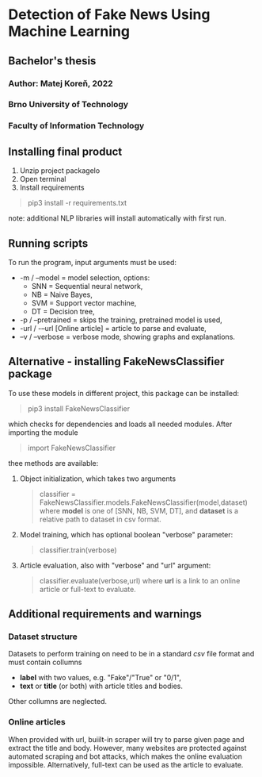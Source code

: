 # Detection of Fake News Using Machine Learning
## Bachelor's thesis
### Author: Matej Koreň, 2022
### Brno University of Technology
### Faculty of Information Technology

## Installing final product

1. Unzip project packagelo
2. Open terminal
3. Install requirements
> pip3 install -r requirements.txt

note: additional NLP libraries will install automatically with first run.


## Running scripts

To run the program, input arguments must be used:

- -m / –model = model selection, options:
    - SNN = Sequential neural network,
    - NB = Naive Bayes,
    - SVM = Support vector machine,
    - DT = Decision tree,
- -p / –pretrained = skips the training, pretrained model is used,
- -url / -–url [Online article] = article to parse and evaluate,
- –v / –verbose = verbose mode, showing graphs and explanations.

## Alternative - installing FakeNewsClassifier package

To use these models in different project, this package can be installed:

> pip3 install FakeNewsClassifier

which checks for dependencies and loads all needed modules. After importing the module

> import FakeNewsClassifier

thee methods are available:

1. Object initialization, which takes two arguments

    > classifier = FakeNewsClassifier.models.FakeNewsClassifier(model,dataset)
    where **model** is one of [SNN, NB, SVM, DT],
    and **dataset** is a relative path to dataset in csv format.

2. Model training, which has optional boolean "verbose" parameter:
    > classifier.train(verbose)

3. Article evaluation, also with "verbose" and "url" argument:
    > classifier.evaluate(verbose,url)
    where **url** is a link to an online article or full-text to evaluate.

## Additional requirements and warnings

### Dataset structure

Datasets to perform training on need to be in a standard *csv* file format and must contain collumns
- **label** with two values, e.g. "Fake"/"True" or "0/1",
- **text** or **title** (or both) with article titles and bodies.

Other collumns are neglected.

### Online articles

When provided with url, buiilt-in scraper will try to parse given page and extract the title and body. However,
many websites are protected against automated scraping and bot attacks, which makes the online evaluation impossible.
Alternatively, full-text can be used as the article to evaluate.